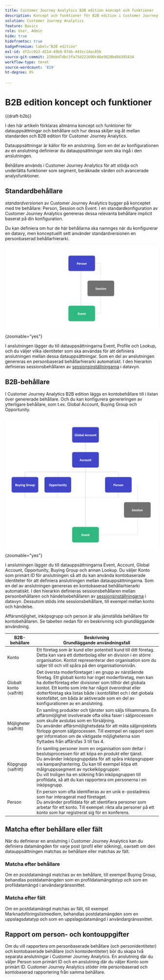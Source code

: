 ```yaml
---
title: Customer Journey Analytics B2B edition koncept och funktioner
description: Koncept och funktioner för B2B edition i Customer Journey Analytics.
solution: Customer Journey Analytics
feature: Basics
role: User, Admin
hide: true
hidefromtoc: true
badgePremium: label="B2B edition"
exl-id: df2cc922-d214-49b9-8fdb-443cc1dac05b
source-git-commit: 220ebd7dbc3fa75d221690cd6e5828bd94395434
workflow-type: tm+mt
source-wordcount: '819'
ht-degree: 0%

---
```


# B2B edition koncept och funktioner

{{draft-b2b}}

I den här artikeln förklaras allmänna koncept och funktioner för datauppsättningar och behållare och hur dessa skiljer sig åt mellan standarden och B2B edition för Customer Journey Analytics.

Datauppsättningar är källor för en anslutning. Som en del av konfigurationen av en anslutning definierar du datauppsättningar som ska ingå i den anslutningen.

Behållare används i Customer Journey Analytics för att stödja och underlätta funktioner som segment, beräknade värden och avancerade analysfunktioner.




## Standardbehållare

*standardversionen* av Customer Journey Analytics bygger på konceptet med tre behållare: Person, Session och Event. I en standardkonfiguration av Customer Journey Analytics genereras dessa relevanta behållare implicit baserat på din konfiguration.

Du kan definiera om hur de här behållarna ska namnges när du konfigurerar en datavy, men konceptuellt sett använder standardversionen en personbaserad behållarhierarki.

![B2C](assets/b2c-containers.svg){zoomable="yes"}

I anslutningen lägger du till datauppsättningarna Event, Profile och Lookup, och du väljer vilka identiteter som ska användas för att definiera anslutningen mellan dessa datauppsättningar. Som en del av anslutningen genereras en personbaserad behållarhierarki automatiskt. I den hierarkin definieras sessionsbehållaren av [sessionsinställningarna](/help/data-views/session-settings.md) i datavyn.


## B2B-behållare

I Customer Journey Analytics B2B edition läggs en kontobehållare till i listan över genererade behållare.  Och du kan konfigurera genereringen av ytterligare behållare, som t.ex. Global Account, Buying Group och Opportunity.

![B2B](assets/b2b-containers.svg){zoomable="yes"}

I anslutningen lägger du till datauppsättningarna Event, Account, Global Account, Opportunity, Buying Group och annan Lookup. Du väljer Konto som primärt ID för anslutningen så att du kan använda kontobaserade identiteter för att definiera anslutningen mellan datauppsättningarna. Som en del av anslutningen genereras en kontobaserad behållarhierarki automatiskt. I den hierarkin definieras sessionsbehållaren mellan personbehållaren och händelsebehållaren av [sessionsinställningarna](/help/data-views/session-settings.md) i datavyn. Dessutom stöds inte sessionsbehållare, till exempel mellan konto och händelse.

Affärsmöjlighet, inköpsgrupp och person är alla jämställda behållare för kontobehållaren. Se tabellen nedan för en beskrivning och grundläggande användning.

| B2B-behållare | Beskrivning<br/>Grundläggande användningsfall |
|---|---|
| Konto | Ett företag som är kund eller potentiell kund till ditt företag. Detta kan vara ett dotterbolag eller en division i en större organisation. Kontot representerar den organisation som du säljer till och vill spåra på den organisationsnivån. |
| Globalt konto (valfritt) | Det översta moderföretaget i en grupp av närstående företag. Ett globalt konto har inget moderföretag, men kan ha dotterföretag eller divisioner som tillhör det globala kontot. Ett konto som inte har något överordnat eller dotterföretag ska listas både i kontofältet och i det globala kontofältet, om båda är aktiverade som en del av konfigurationen av en anslutning. |
| Möjligheter (valfritt) | En samling produkter och tjänster som säljs tillsammans. En affärsmöjlighet involverade ofta olika faser i säljprocessen som skulle avslutas som en försäljning.<br>Du använder affärsmöjlighetsdata för att mäta säljprojektets förlopp genom säljprocessen. Till exempel en rapport som ger information om de viktigaste möjligheterna som flyttades från affärsfas 3 till fas 4. |
| Köpgrupp (valfritt) | En samling personer inom en organisation som deltar i beslutsprocessen för att köpa en produkt eller tjänst. <br/>Du använder inköpsgruppdata för att spåra inköpsgrupper via kampanjhantering. Du kan till exempel köpa ett målgruppssegment av nyckelköpgrupper.<br/> Du vill troligen ha en sökning från inköpsgruppen till profildata, så att du kan rapportera om personerna i en inköpsgrupp. |
| Person | En person som ofta identifieras av en unik e-postadress som har interagerat med företaget. <br/>Du använder profildata för att identifiera personer som arbetar för ett konto. Till exempel: rikta alla personer på ett konto som har registrerat sig för en konferens. |


## Matcha efter behållare eller fält

När du definierar en anslutning i Customer Journey Analytics kan du definiera datamängden för varje post (profil eller sökning), oavsett om den datauppsättningen matchas av behållare eller matchas av fält.

### Matcha efter behållare

Om en postdatamängd matchas av en behållare, till exempel Buying Group, behandlas postdatamängden som en profildatamängdstyp och som en profildatamängd i användargränssnittet.

### Matcha efter fält

Om en postdatamängd matchas av fält, till exempel Marknadsföringslistmedlem, behandlas postdatamängden som en uppslagsdatatyp och som en uppslagsdatamängd i användargränssnittet.



## Rapport om person- och kontouppgifter

Om du vill rapportera om personbaserade behållare (och personidentiteter) och kontobaserade behållare (och kontoidentiteter) bör du skapa två separata anslutningar i Customer Journey Analytics. En anslutning där du väljer Person som primärt ID och en anslutning där du väljer Konto som primärt ID. Customer Journey Analytics stöder inte personbaserad och kontobaserad rapportering från samma behållare.
